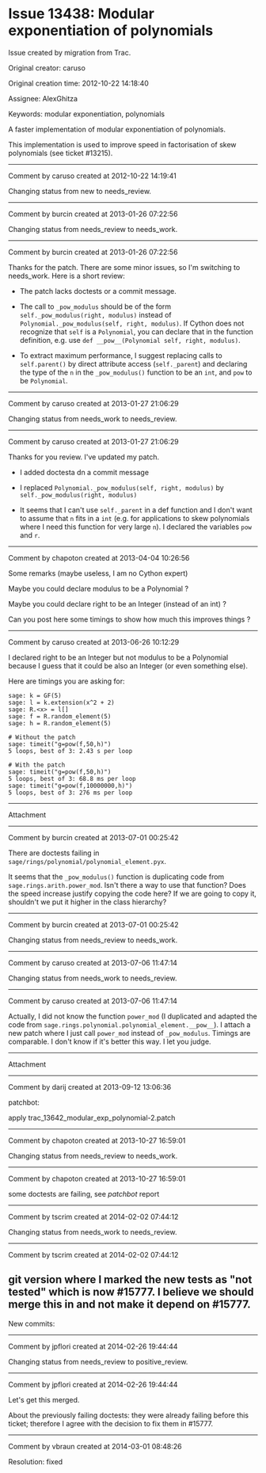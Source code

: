 # Issue 13438: Modular exponentiation of polynomials

Issue created by migration from Trac.

Original creator: caruso

Original creation time: 2012-10-22 14:18:40

Assignee: AlexGhitza

Keywords: modular exponentiation, polynomials

A faster implementation of modular exponentiation of polynomials.

This implementation is used to improve speed in factorisation of skew polynomials (see ticket #13215).


---

Comment by caruso created at 2012-10-22 14:19:41

Changing status from new to needs_review.


---

Comment by burcin created at 2013-01-26 07:22:56

Changing status from needs_review to needs_work.


---

Comment by burcin created at 2013-01-26 07:22:56

Thanks for the patch. There are some minor issues, so I'm switching to needs_work. Here is a short review:

* The patch lacks doctests or a commit message.

* The call to `_pow_modulus` should be of the form `self._pow_modulus(right, modulus)` instead of `Polynomial._pow_modulus(self, right, modulus)`. If Cython does not recognize that `self` is a `Polynomial`, you can declare that in the function definition, e.g. use `def __pow__(Polynomial self, right, modulus)`.

* To extract maximum performance, I suggest replacing calls to `self.parent()` by direct attribute access (`self._parent`) and declaring the type of the `n` in the `_pow_modulus()` function to be an `int`, and `pow` to be `Polynomial`.


---

Comment by caruso created at 2013-01-27 21:06:29

Changing status from needs_work to needs_review.


---

Comment by caruso created at 2013-01-27 21:06:29

Thanks for you review. I've updated my patch.

- I added doctesta dn a commit message

- I replaced `Polynomial._pow_modulus(self, right, modulus)` by `self._pow_modulus(right, modulus)`

- It seems that I can't use `self._parent` in a def function and I don't want to assume that `n` fits in a `int` (e.g. for applications to skew polynomials where I need this function for very large `n`). I declared the variables `pow` and `r`.


---

Comment by chapoton created at 2013-04-04 10:26:56

Some remarks (maybe useless, I am no Cython expert)

Maybe you could declare modulus to be a Polynomial ?

Maybe you could declare right to be an Integer (instead of an int) ?

Can you post here some timings to show how much this improves things ?


---

Comment by caruso created at 2013-06-26 10:12:29

I declared right to be an Integer but not modulus to be a Polynomial because I guess that it could be also an Integer (or even something else).

Here are timings you are asking for:


```
sage: k = GF(5)
sage: l = k.extension(x^2 + 2)
sage: R.<x> = l[]
sage: f = R.random_element(5)
sage: h = R.random_element(5)

# Without the patch
sage: timeit("g=pow(f,50,h)")
5 loops, best of 3: 2.43 s per loop

# With the patch
sage: timeit("g=pow(f,50,h)")
5 loops, best of 3: 68.8 ms per loop
sage: timeit("g=pow(f,10000000,h)")
5 loops, best of 3: 276 ms per loop
```



---

Attachment


---

Comment by burcin created at 2013-07-01 00:25:42

There are doctests failing in `sage/rings/polynomial/polynomial_element.pyx`.

It seems that the `_pow_modulus()` function is duplicating code from `sage.rings.arith.power_mod`. Isn't there a way to use that function? Does the speed increase justify copying the code here? If we are going to copy it, shouldn't we put it higher in the class hierarchy?


---

Comment by burcin created at 2013-07-01 00:25:42

Changing status from needs_review to needs_work.


---

Comment by caruso created at 2013-07-06 11:47:14

Changing status from needs_work to needs_review.


---

Comment by caruso created at 2013-07-06 11:47:14

Actually, I did not know the function `power_mod` (I duplicated and adapted the code from `sage.rings.polynomial.polynomial_element.__pow__`). I attach a new patch where I just call `power_mod` instead of `_pow_modulus`. Timings are comparable. I don't know if it's better this way. I let you judge.


---

Attachment


---

Comment by darij created at 2013-09-12 13:06:36

patchbot:

apply trac_13642_modular_exp_polynomial-2.patch


---

Comment by chapoton created at 2013-10-27 16:59:01

Changing status from needs_review to needs_work.


---

Comment by chapoton created at 2013-10-27 16:59:01

some doctests are failing, see *patchbot* report


---

Comment by tscrim created at 2014-02-02 07:44:12

Changing status from needs_work to needs_review.


---

Comment by tscrim created at 2014-02-02 07:44:12

git version where I marked the new tests as "not tested" which is now #15777. I believe we should merge this in and not make it depend on #15777.
----
New commits:


---

Comment by jpflori created at 2014-02-26 19:44:44

Changing status from needs_review to positive_review.


---

Comment by jpflori created at 2014-02-26 19:44:44

Let's get this merged.

About the previously failing doctests: they were already failing before this ticket; therefore I agree with the decision to fix them in #15777.


---

Comment by vbraun created at 2014-03-01 08:48:26

Resolution: fixed

